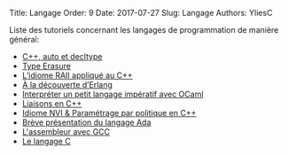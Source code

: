 Title: Langage
Order: 9
Date: 2017-07-27
Slug: Langage
Authors: YliesC

Liste des tutoriels concernant les langages de programmation de manière général:

  * [C++, auto et decltype](c-auto-et-decltype)
  * [Type Erasure](type-erasure)
  * [L’idiome RAII appliqué au C++](lidiome-raii-applique-au-c)
  * [À la découverte d’Erlang](a-la-decouverte-derlang)
  * [Interpréter un petit langage impératif avec OCaml](interpreter-un-petit-langage-imperatif-avec-ocaml)
  * [Liaisons en C++](liaisons-en-c)
  * [Idiome NVI & Paramétrage par politique en C++](idiome-nvi-parametrage-par-politique-en-c)
  * [Brève présentation du langage Ada](breve-presentation-du-langage-ada)
  * [L'assembleur avec GCC](lassembleur-avec-gcc)
  * [Le langage C](le-langage-c)

